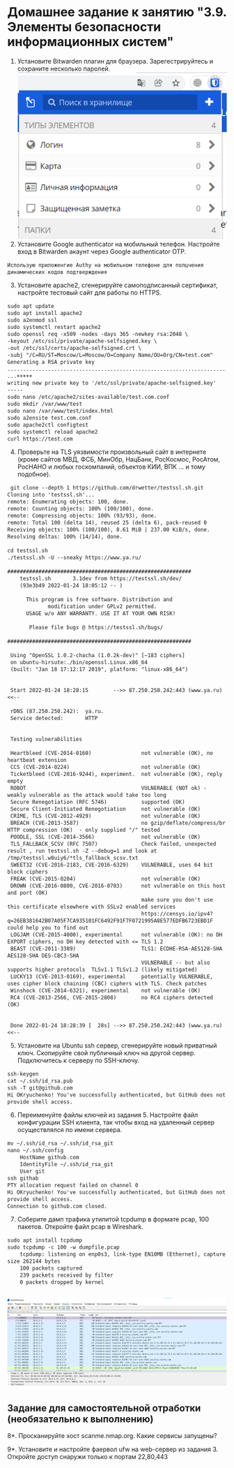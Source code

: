 # Домашнее задание к занятию "3.9. Элементы безопасности информационных систем"

1. Установите Bitwarden плагин для браузера. Зарегестрируйтесь и сохраните несколько паролей.
![img.png](img.png)
2. Установите Google authenticator на мобильный телефон. Настройте вход в Bitwarden акаунт через Google authenticator OTP.
```
Использую приложенгие Authy на мобильном телефоне для полцчения динамических кодов подтверждения
```
3. Установите apache2, сгенерируйте самоподписанный сертификат, настройте тестовый сайт для работы по HTTPS.
```
sudo apt update
sudo apt install apache2
sudo a2enmod ssl
sudo systemctl restart apache2
sudo openssl req -x509 -nodes -days 365 -newkey rsa:2048 \
-keyout /etc/ssl/private/apache-selfsigned.key \
-out /etc/ssl/certs/apache-selfsigned.crt \
-subj "/C=RU/ST=Moscow/L=Moscow/O=Company Name/OU=Org/CN=test.com"
Generating a RSA private key
..........................................................................................+++++
...+++++
writing new private key to '/etc/ssl/private/apache-selfsigned.key'
-----
sudo nano /etc/apache2/sites-available/test.com.conf
sudo mkdir /var/www/test
sudo nano /var/www/test/index.html
sudo a2ensite test.com.conf
sudo apache2ctl configtest
sudo systemctl reload apache2
curl https://test.com
```
4. Проверьте на TLS уязвимости произвольный сайт в интернете (кроме сайтов МВД, ФСБ, МинОбр, НацБанк, РосКосмос, РосАтом, РосНАНО и любых госкомпаний, объектов КИИ, ВПК ... и тому подобное).
```
 git clone --depth 1 https://github.com/drwetter/testssl.sh.git
Cloning into 'testssl.sh'...
remote: Enumerating objects: 100, done.
remote: Counting objects: 100% (100/100), done.
remote: Compressing objects: 100% (93/93), done.
remote: Total 100 (delta 14), reused 25 (delta 6), pack-reused 0
Receiving objects: 100% (100/100), 8.61 MiB | 237.00 KiB/s, done.
Resolving deltas: 100% (14/14), done.

cd testssl.sh
./testssl.sh -U --sneaky https://www.ya.ru/

###########################################################
    testssl.sh       3.1dev from https://testssl.sh/dev/
    (93e3b49 2022-01-24 18:05:12 -- )

      This program is free software. Distribution and
             modification under GPLv2 permitted.
      USAGE w/o ANY WARRANTY. USE IT AT YOUR OWN RISK!

       Please file bugs @ https://testssl.sh/bugs/

###########################################################

 Using "OpenSSL 1.0.2-chacha (1.0.2k-dev)" [~183 ciphers]
 on ubuntu-hirsute:./bin/openssl.Linux.x86_64
 (built: "Jan 18 17:12:17 2019", platform: "linux-x86_64")


 Start 2022-01-24 18:28:15        -->> 87.250.250.242:443 (www.ya.ru) <<--

 rDNS (87.250.250.242):  ya.ru.
 Service detected:       HTTP


 Testing vulnerabilities

 Heartbleed (CVE-2014-0160)                not vulnerable (OK), no heartbeat extension
 CCS (CVE-2014-0224)                       not vulnerable (OK)
 Ticketbleed (CVE-2016-9244), experiment.  not vulnerable (OK), reply empty
 ROBOT                                     VULNERABLE (NOT ok) - weakly vulnerable as the attack would take too long
 Secure Renegotiation (RFC 5746)           supported (OK)
 Secure Client-Initiated Renegotiation     not vulnerable (OK)
 CRIME, TLS (CVE-2012-4929)                not vulnerable (OK)
 BREACH (CVE-2013-3587)                    no gzip/deflate/compress/br HTTP compression (OK)  - only supplied "/" tested
 POODLE, SSL (CVE-2014-3566)               not vulnerable (OK)
 TLS_FALLBACK_SCSV (RFC 7507)              Check failed, unexpected result , run testssl.sh -Z --debug=1 and look at /tmp/testssl.w8uiy6/*tls_fallback_scsv.txt
 SWEET32 (CVE-2016-2183, CVE-2016-6329)    VULNERABLE, uses 64 bit block ciphers
 FREAK (CVE-2015-0204)                     not vulnerable (OK)
 DROWN (CVE-2016-0800, CVE-2016-0703)      not vulnerable on this host and port (OK)
                                           make sure you don't use this certificate elsewhere with SSLv2 enabled services
                                           https://censys.io/ipv4?q=26EB381642B07A05F7CA935101FC6492F91F7F0721995A8E577EDFB6723EBD1F could help you to find out
 LOGJAM (CVE-2015-4000), experimental      not vulnerable (OK): no DH EXPORT ciphers, no DH key detected with <= TLS 1.2
 BEAST (CVE-2011-3389)                     TLS1: ECDHE-RSA-AES128-SHA AES128-SHA DES-CBC3-SHA
                                           VULNERABLE -- but also supports higher protocols  TLSv1.1 TLSv1.2 (likely mitigated)
 LUCKY13 (CVE-2013-0169), experimental     potentially VULNERABLE, uses cipher block chaining (CBC) ciphers with TLS. Check patches
 Winshock (CVE-2014-6321), experimental    not vulnerable (OK)
 RC4 (CVE-2013-2566, CVE-2015-2808)        no RC4 ciphers detected (OK)


 Done 2022-01-24 18:28:39 [  28s] -->> 87.250.250.242:443 (www.ya.ru) <<--

```
5. Установите на Ubuntu ssh сервер, сгенерируйте новый приватный ключ. Скопируйте свой публичный ключ на другой сервер. Подключитесь к серверу по SSH-ключу.
``` 
ssh-keygen
cat ~/.ssh/id_rsa.pub
ssh -T git@github.com
Hi OKryuchenko! You've successfully authenticated, but GitHub does not provide shell access.
``` 
6. Переименуйте файлы ключей из задания 5. Настройте файл конфигурации SSH клиента, так чтобы вход на удаленный сервер осуществлялся по имени сервера.
```
mv ~/.ssh/id_rsa ~/.ssh/id_rsa_git
nano ~/.ssh/config
    HostName github.com
    IdentityFile ~/.ssh/id_rsa_git
    User git
ssh githab
PTY allocation request failed on channel 0
Hi OKryuchenko! You've successfully authenticated, but GitHub does not provide shell access.
Connection to github.com closed.
```
7. Соберите дамп трафика утилитой tcpdump в формате pcap, 100 пакетов. Откройте файл pcap в Wireshark.
```
sudo apt install tcpdump
sudo tcpdump -c 100 -w dumpfile.pcap
    tcpdump: listening on enp0s3, link-type EN10MB (Ethernet), capture size 262144 bytes
    100 packets captured
    239 packets received by filter
    0 packets dropped by kernel

```
![img_1.png](img_1.png)
 ---
## Задание для самостоятельной отработки (необязательно к выполнению)

8*. Просканируйте хост scanme.nmap.org. Какие сервисы запущены?

9*. Установите и настройте фаервол ufw на web-сервер из задания 3. Откройте доступ снаружи только к портам 22,80,443
